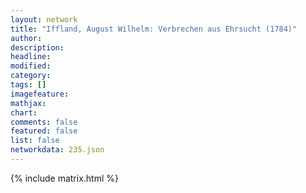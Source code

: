 ```yaml
---
layout: network
title: "Iffland, August Wilhelm: Verbrechen aus Ehrsucht (1784)"
author:
description:
headline:
modified:
category:
tags: []
imagefeature: 
mathjax: 
chart: 
comments: false
featured: false
list: false
networkdata: 235.json
---
```

{% include matrix.html %}
